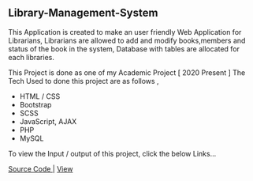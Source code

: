 ## Library-Management-System
This Application is created to make an user friendly Web Application for Librarians,
Librarians are allowed to add and modify books,members and status of the book in the system, 
Database with tables are allocated for each libraries.
  
This Project is done as one of my Academic Project [ 2020 Present ]
   The Tech Used to done this project are as follows ,
  -  HTML / CSS
  -  Bootstrap
  -  SCSS
  -  JavaScript, AJAX
  -  PHP
  -  MySQL
   
   To view the Input / output of this project, click the below Links...
   
   [ Source Code ](https://bitbucket.org/AjaiJA/workspace/projects/LMS) | [ View ](http://jaife.cf/Library%20Management%20System)

